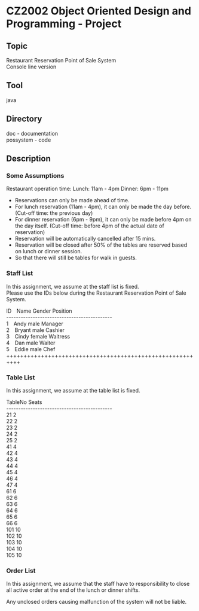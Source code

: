 # CZ2002 Object Oriented Design and Programming - Project

## Topic
Restaurant Reservation Point of Sale System <br/>
Console line version

## Tool
java

## Directory
doc - documentation <br/>
possystem - code

## Description
### Some Assumptions
Restaurant operation time: Lunch: 11am - 4pm Dinner: 6pm - 11pm<br/>

 * Reservations can only be made ahead of time.<br/>
 * For lunch reservation (11am - 4pm), it can only be made the day before. (Cut-off time: the previous day) <br/>
 * For dinner reservation (6pm - 9pm), it can only be made before 4pm on the day itself. (Cut-off time: before 4pm of the actual date of reservation)<br/>
 * Reservation will be automatically cancelled after 15 mins.<br/>
 * Reservation will be closed after 50% of the tables are reserved based on lunch or dinner session.<br/>
 * So that there will still be tables for walk in guests.<br/>

### Staff List
In this assignment, we assume at the staff list is fixed.<br/>
Please use the IDs below during the Restaurant Reservation Point of Sale System.<br/>

 ID&emsp;Name			Gender		Position<br/>
 --------------------------------------------<br/>
 1&emsp;Andy			male		Manager<br/>
 2&emsp;Bryant			male		Cashier<br/>
 3&emsp;Cindy			female		Waitress<br/>
 4&emsp;Dan				male		Waiter<br/>
 5&emsp;Eddie			male		Chef<br/>
++++++++++++++++++++++++++++++++++++++++++++++++++++++++++<br/>

### Table List
In this assignment, we assume at the table list is fixed.<br/>

 TableNo		Seats<br/>
 --------------------------------------------<br/>
 21				2<br/>
 22				2<br/>
 23				2<br/>
 24				2<br/>
 25				2<br/>
 41				4<br/>
 42				4<br/>
 43				4<br/>
 44				4<br/>
 45				4<br/>
 46				4<br/>
 47				4<br/>
 61				6<br/>
 62				6<br/>
 63				6<br/>
 64				6<br/>
 65				6<br/>
 66				6<br/>
 101			10<br/>
 102			10<br/>
 103			10<br/>
 104			10<br/>
 105			10<br/>

### Order List
In this assignment, we assume that the staff have to responsibility to
close all active order at the end of the lunch or dinner shifts.<br/>

Any unclosed orders causing malfunction of the system will not be liable.<br/>
